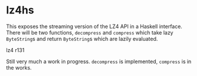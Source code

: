 # lz4hs
This exposes the streaming version of the LZ4 API in a Haskell interface. There will be two functions, `decompress` and `compress` which take lazy `ByteString`s and return `ByteString`s which are lazily evaluated.

lz4 r131

Still very much a work in progress. `decompress` is implemented, `compress` is in the works.
